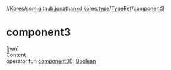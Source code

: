 //[Kores](../../index.md)/[com.github.jonathanxd.kores.type](../index.md)/[TypeRef](index.md)/[component3](component3.md)



# component3  
[jvm]  
Content  
operator fun [component3](component3.md)(): [Boolean](https://kotlinlang.org/api/latest/jvm/stdlib/kotlin/-boolean/index.html)  



